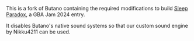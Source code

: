 This is a fork of Butano containing the required modifications to build [Sleep Paradox](https://github.com/chrislewisdev/sleep-paradox), a GBA Jam 2024 entry.

It disables Butano's native sound systems so that our custom sound engine by Nikku4211 can be used.
